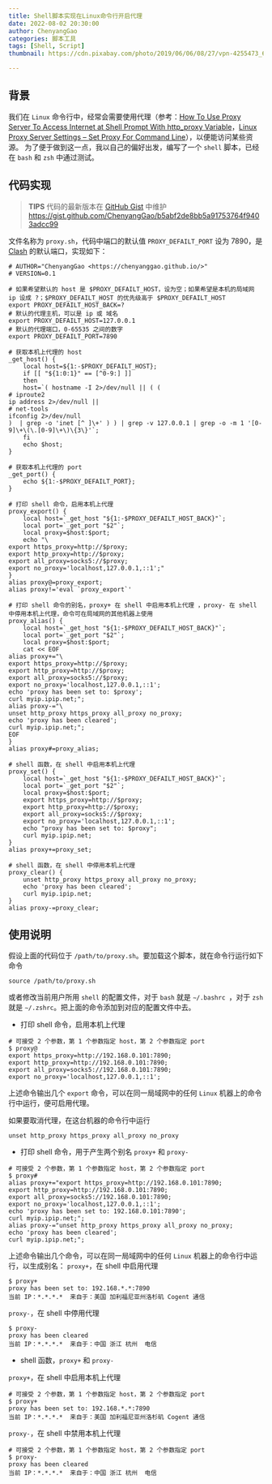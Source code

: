 ```yaml
---
title: Shell脚本实现在Linux命令行开启代理
date: 2022-08-02 20:30:00
author: ChenyangGao
categories: 脚本工具
tags: [Shell, Script]
thumbnail: https://cdn.pixabay.com/photo/2019/06/06/08/27/vpn-4255473_640.jpg

---
```


## 背景

我们在 `Linux` 命令行中，经常会需要使用代理（参考：[How To Use Proxy Server To Access Internet at Shell Prompt With http_proxy Variable](https://www.cyberciti.biz/faq/linux-unix-set-proxy-environment-variable/#:~:text=Set%20http_proxy%20shell%20variable%20on%20Linux%2FOS%20X%2FUnix%20bash,export%20http_proxy%3Dhttp%3A%2F%2Fserver-ip%3Aport%2F%20%24%20export%20http_proxy%3Dhttp%3A%2F%2F127.0.0.1%3A3128%2F%20%24%20export%20http_proxy%3Dhttp%3A%2F%2Fproxy-server.mycorp.com%3A3128%2F)，[Linux Proxy Server Settings – Set Proxy For Command Line](https://www.shellhacks.com/linux-proxy-server-settings-set-proxy-command-line/)），以便能访问某些资源。
为了便于做到这一点，我以自己的偏好出发，编写了一个 `shell` 脚本，已经在 `bash` 和 `zsh` 中通过测试。

<!--more-->

## 代码实现

> **TIPS** 代码的最新版本在 [GitHub Gist](https://gist.github.com/ChenyangGao) 中维护
> https://gist.github.com/ChenyangGao/b5abf2de8bb5a91753764f9403adcc99

文件名称为 `proxy.sh`，代码中端口的默认值 `PROXY_DEFAILT_PORT` 设为 7890，是 [Clash](https://github.com/search?q=clash) 的默认端口，实现如下：

```shell proxy.sh
# AUTHOR="ChenyangGao <https://chenyanggao.github.io/>"
# VERSION=0.1

# 如果希望默认的 host 是 $PROXY_DEFAILT_HOST，设为空；如果希望是本机的局域网 ip 设成 ?；$PROXY_DEFAILT_HOST 的优先级高于 $PROXY_DEFAILT_HOST  
export PROXY_DEFAILT_HOST_BACK=?  
# 默认的代理主机，可以是 ip 或 域名  
export PROXY_DEFAILT_HOST=127.0.0.1  
# 默认的代理端口，0-65535 之间的数字  
export PROXY_DEFAILT_PORT=7890

# 获取本机上代理的 host  
_get_host() {  
    local host=${1:-$PROXY_DEFAILT_HOST};  
    if [[ "${1:0:1}" == [^0-9:] ]]  
    then  
    host=`( hostname -I 2>/dev/null || ( (  
# iproute2  
ip address 2>/dev/null ||  
# net-tools  
ifconfig 2>/dev/null  
)  | grep -o 'inet [^ ]\+' ) ) | grep -v 127.0.0.1 | grep -o -m 1 '[0-9]\+\(\.[0-9]\+\)\{3\}'`;  
    fi  
    echo $host;  
}

# 获取本机上代理的 port  
_get_port() {  
    echo ${1:-$PROXY_DEFAILT_PORT};  
}

# 打印 shell 命令，启用本机上代理  
proxy_export() {  
    local host=`_get_host "${1:-$PROXY_DEFAILT_HOST_BACK}"`;  
    local port=`_get_port "$2"`;  
    local proxy=$host:$port;  
    echo "\  
export https_proxy=http://$proxy;  
export http_proxy=http://$proxy;  
export all_proxy=socks5://$proxy;  
export no_proxy='localhost,127.0.0.1,::1';"  
}  
alias proxy@=proxy_export;  
alias proxy!='eval `proxy_export`'

# 打印 shell 命令的别名，proxy+ 在 shell 中启用本机上代理 ，proxy- 在 shell 中停用本机上代理，命令可在局域网的其他机器上使用  
proxy_alias() {  
    local host=`_get_host "${1:-$PROXY_DEFAILT_HOST_BACK}"`;  
    local port=`_get_port "$2"`;  
    local proxy=$host:$port;  
    cat << EOF  
alias proxy+="\  
export https_proxy=http://$proxy;  
export http_proxy=http://$proxy;  
export all_proxy=socks5://$proxy;  
export no_proxy='localhost,127.0.0.1,::1';  
echo 'proxy has been set to: $proxy';  
curl myip.ipip.net;";  
alias proxy-="\  
unset http_proxy https_proxy all_proxy no_proxy;  
echo 'proxy has been cleared';  
curl myip.ipip.net;";  
EOF  
}  
alias proxy#=proxy_alias;

# shell 函数，在 shell 中启用本机上代理  
proxy_set() {  
    local host=`_get_host "${1:-$PROXY_DEFAILT_HOST_BACK}"`;  
    local port=`_get_port "$2"`;  
    local proxy=$host:$port;  
    export https_proxy=http://$proxy;  
    export http_proxy=http://$proxy;  
    export all_proxy=socks5://$proxy;  
    export no_proxy='localhost,127.0.0.1,::1';  
    echo "proxy has been set to: $proxy";  
    curl myip.ipip.net;  
}  
alias proxy+=proxy_set;

# shell 函数，在 shell 中停用本机上代理  
proxy_clear() {  
    unset http_proxy https_proxy all_proxy no_proxy;  
    echo 'proxy has been cleared';  
    curl myip.ipip.net;  
}  
alias proxy-=proxy_clear;
```

## 使用说明

假设上面的代码位于 `/path/to/proxy.sh`。要加载这个脚本，就在命令行运行如下命令

```shell
source /path/to/proxy.sh
```

或者修改当前用户所用 `shell` 的配置文件，对于 `bash` 就是 `∼/.bashrc `，对于 `zsh` 就是 `∼/.zshrc`。把上面的命令添加到对应的配置文件中去。

- 打印 shell 命令，启用本机上代理

```shell
# 可接受 2 个参数，第 1 个参数指定 host，第 2 个参数指定 port
$ proxy@
export https_proxy=http://192.168.0.101:7890;
export http_proxy=http://192.168.0.101:7890;
export all_proxy=socks5://192.168.0.101:7890;
export no_proxy='localhost,127.0.0.1,::1';
```

上述命令输出几个 `export` 命令，可以在同一局域网中的任何 `Linux` 机器上的命令行中运行，便可启用代理。

如果要取消代理，在这台机器的命令行中运行

```shell
unset http_proxy https_proxy all_proxy no_proxy
```

- 打印 shell 命令，用于产生两个别名 `proxy+` 和 `proxy-`

```shell
# 可接受 2 个参数，第 1 个参数指定 host，第 2 个参数指定 port
$ proxy#
alias proxy+="export https_proxy=http://192.168.0.101:7890;
export http_proxy=http://192.168.0.101:7890;
export all_proxy=socks5://192.168.0.101:7890;
export no_proxy='localhost,127.0.0.1,::1';
echo 'proxy has been set to: 192.168.0.101:7890';
curl myip.ipip.net;";
alias proxy-="unset http_proxy https_proxy all_proxy no_proxy;
echo 'proxy has been cleared';
curl myip.ipip.net;";
```
上述命令输出几个命令，可以在同一局域网中的任何 `Linux` 机器上的命令行中运行，以生成别名：
`proxy+`，在 shell 中启用代理

```shell
$ proxy+
proxy has been set to: 192.168.*.*:7890
当前 IP：*.*.*.*  来自于：美国 加利福尼亚州洛杉矶 Cogent 通信
```

`proxy-`，在 shell 中停用代理

```shell
$ proxy-
proxy has been cleared
当前 IP：*.*.*.*  来自于：中国 浙江 杭州  电信
```

- shell 函数，`proxy+` 和 `proxy-`

`proxy+`，在 shell 中启用本机上代理

```shell
# 可接受 2 个参数，第 1 个参数指定 host，第 2 个参数指定 port
$ proxy+
proxy has been set to: 192.168.*.*:7890
当前 IP：*.*.*.*  来自于：美国 加利福尼亚州洛杉矶 Cogent 通信
```

`proxy-`，在 shell 中禁用本机上代理

```shell
# 可接受 2 个参数，第 1 个参数指定 host，第 2 个参数指定 port
$ proxy-
proxy has been cleared
当前 IP：*.*.*.*  来自于：中国 浙江 杭州  电信
```

